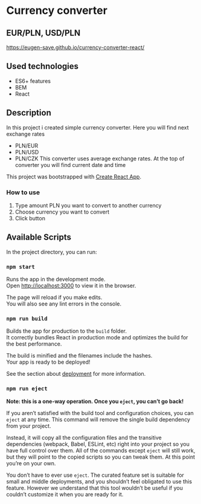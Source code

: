 # Currency converter
## EUR/PLN, USD/PLN
https://eugen-save.github.io/currency-converter-react/
## Used technologies
- ES6+ features
- BEM
- React
## Description
In this project i created simple currency converter. Here you will find next exchange rates
- PLN/EUR
- PLN/USD
- PLN/CZK
This converter uses average exchange rates.
At the top of converter you will find current date and time

This project was bootstrapped with [Create React App](https://github.com/facebook/create-react-app).
### How to use
1. Type amount PLN you want to convert to another currency
2. Choose currency you want to convert
3. Click button
## Available Scripts

In the project directory, you can run:

### `npm start`

Runs the app in the development mode.\
Open [http://localhost:3000](http://localhost:3000) to view it in the browser.

The page will reload if you make edits.\
You will also see any lint errors in the console.

### `npm run build`

Builds the app for production to the `build` folder.\
It correctly bundles React in production mode and optimizes the build for the best performance.

The build is minified and the filenames include the hashes.\
Your app is ready to be deployed!

See the section about [deployment](https://facebook.github.io/create-react-app/docs/deployment) for more information.

### `npm run eject`

**Note: this is a one-way operation. Once you `eject`, you can’t go back!**

If you aren’t satisfied with the build tool and configuration choices, you can `eject` at any time. This command will remove the single build dependency from your project.

Instead, it will copy all the configuration files and the transitive dependencies (webpack, Babel, ESLint, etc) right into your project so you have full control over them. All of the commands except `eject` will still work, but they will point to the copied scripts so you can tweak them. At this point you’re on your own.

You don’t have to ever use `eject`. The curated feature set is suitable for small and middle deployments, and you shouldn’t feel obligated to use this feature. However we understand that this tool wouldn’t be useful if you couldn’t customize it when you are ready for it.
